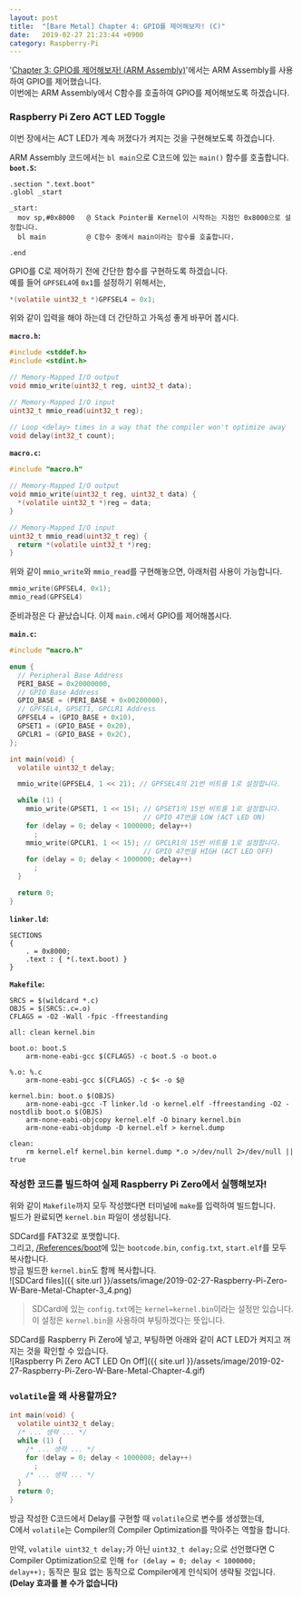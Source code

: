 ```yaml
---
layout: post
title:  "[Bare Metal] Chapter 4: GPIO를 제어해보자! (C)"
date:   2019-02-27 21:23:44 +0900
category: Raspberry-Pi
---
```

'[Chapter 3: GPIO를 제어해보자! (ARM Assembly)](http://kyuhyuk.kr/article/raspberry-pi/2019/02/27/Raspberry-Pi-Zero-W-Bare-Metal-Chapter-3)'에서는 ARM Assembly를 사용하여 GPIO를 제어했습니다.  
이번에는 ARM Assembly에서 C함수를 호출하여 GPIO를 제어해보도록 하겠습니다.

### Raspberry Pi Zero ACT LED Toggle

이번 장에서는 ACT LED가 계속 꺼졌다가 켜지는 것을 구현해보도록 하겠습니다.  

ARM Assembly 코드에서는 `bl main`으로 C코드에 있는 `main()` 함수를 호출합니다.
**`boot.S`:**  
```assembly
.section ".text.boot"
.globl _start

_start:
  mov sp,#0x8000   @ Stack Pointer를 Kernel이 시작하는 지점인 0x8000으로 설정합니다.
  bl main          @ C함수 중에서 main이라는 함수를 호출합니다.

.end
```

GPIO를 C로 제어하기 전에 간단한 함수를 구현하도록 하겠습니다.  
예를 들어 `GPFSEL4`에 `0x1`를 설정하기 위해서는,  

```c
*(volatile uint32_t *)GPFSEL4 = 0x1;
```

위와 같이 입력을 해야 하는데 더 간단하고 가독성 좋게 바꾸어 봅시다.  

**`macro.h`:**  
```c
#include <stddef.h>
#include <stdint.h>

// Memory-Mapped I/O output
void mmio_write(uint32_t reg, uint32_t data);

// Memory-Mapped I/O input
uint32_t mmio_read(uint32_t reg);

// Loop <delay> times in a way that the compiler won't optimize away
void delay(int32_t count);
```

**`macro.c`:**  
```c
#include "macro.h"

// Memory-Mapped I/O output
void mmio_write(uint32_t reg, uint32_t data) {
  *(volatile uint32_t *)reg = data;
}

// Memory-Mapped I/O input
uint32_t mmio_read(uint32_t reg) {
  return *(volatile uint32_t *)reg;
}
```

위와 같이 `mmio_write`와 `mmio_read`를 구현해놓으면, 아래처럼 사용이 가능합니다.

```c
mmio_write(GPFSEL4, 0x1);
mmio_read(GPFSEL4)
```

준비과정은 다 끝났습니다. 이제 `main.c`에서 GPIO를 제어해봅시다.  

**`main.c`:**  
```c
#include "macro.h"

enum {
  // Peripheral Base Address
  PERI_BASE = 0x20000000,
  // GPIO Base Address
  GPIO_BASE = (PERI_BASE + 0x00200000),
  // GPFSEL4, GPSET1, GPCLR1 Address
  GPFSEL4 = (GPIO_BASE + 0x10),
  GPSET1 = (GPIO_BASE + 0x20),
  GPCLR1 = (GPIO_BASE + 0x2C),
};

int main(void) {
  volatile uint32_t delay;

  mmio_write(GPFSEL4, 1 << 21); // GPFSEL4의 21번 비트를 1로 설정합니다.

  while (1) {
    mmio_write(GPSET1, 1 << 15); // GPSET1의 15번 비트를 1로 설정합니다.
                                 // GPIO 47번을 LOW (ACT LED ON)
    for (delay = 0; delay < 1000000; delay++)
      ;
    mmio_write(GPCLR1, 1 << 15); // GPCLR1의 15번 비트를 1로 설정합니다.
                                 // GPIO 47번을 HIGH (ACT LED OFF)
    for (delay = 0; delay < 1000000; delay++)
      ;
  }

  return 0;
}
```

**`linker.ld`:**  
```
SECTIONS
{
    . = 0x8000;
    .text : { *(.text.boot) }
}
```

**`Makefile`:**  
```
SRCS = $(wildcard *.c)
OBJS = $(SRCS:.c=.o)
CFLAGS = -O2 -Wall -fpic -ffreestanding

all: clean kernel.bin

boot.o: boot.S
	arm-none-eabi-gcc $(CFLAGS) -c boot.S -o boot.o

%.o: %.c
	arm-none-eabi-gcc $(CFLAGS) -c $< -o $@

kernel.bin: boot.o $(OBJS)
	arm-none-eabi-gcc -T linker.ld -o kernel.elf -ffreestanding -O2 -nostdlib boot.o $(OBJS)
	arm-none-eabi-objcopy kernel.elf -O binary kernel.bin
	arm-none-eabi-objdump -D kernel.elf > kernel.dump

clean:
	rm kernel.elf kernel.bin kernel.dump *.o >/dev/null 2>/dev/null || true
```

### 작성한 코드를 빌드하여 실제 Raspberry Pi Zero에서 실행해보자!

위와 같이 `Makefile`까지 모두 작성했다면 터미널에 `make`를 입력하여 빌드합니다.  
빌드가 완료되면 `kernel.bin` 파일이 생성됩니다.

SDCard를 FAT32로 포맷합니다.  
그리고, [/References/boot](https://github.com/LeeKyuHyuk/Simple-ARM-Operating-System/tree/raspberry-pi-zero/References/boot)에 있는 `bootcode.bin`, `config.txt`, `start.elf`를 모두 복사합니다.  
방금 빌드한 `kernel.bin`도 함께 복사합니다.  
![SDCard files]({{ site.url }}/assets/image/2019-02-27-Raspberry-Pi-Zero-W-Bare-Metal-Chapter-3_4.png)  
> SDCard에 있는 `config.txt`에는 `kernel=kernel.bin`이라는 설정만 있습니다. 이 설정은 `kernel.bin`을 사용하여 부팅하겠다는 뜻입니다.

SDCard를 Raspberry Pi Zero에 넣고, 부팅하면 아래와 같이 ACT LED가 켜지고 꺼지는 것을 확인할 수 있습니다.  
![Raspberry Pi Zero ACT LED On Off]({{ site.url }}/assets/image/2019-02-27-Raspberry-Pi-Zero-W-Bare-Metal-Chapter-4.gif)

### `volatile`을 왜 사용할까요?

```c
int main(void) {
  volatile uint32_t delay;
  /* ... 생략 ... */
  while (1) {
    /* ... 생략 ... */
    for (delay = 0; delay < 1000000; delay++)
      ;
    /* ... 생략 ... */
  }
  return 0;
}
```

방금 작성한 C코드에서 Delay를 구현할 때 `volatile`으로 변수를 생성했는데,  
C에서 `volatile`는 Compiler의 Compiler Optimization를 막아주는 역할을 합니다.

만약, `volatile uint32_t delay;`가 아닌 `uint32_t delay;`으로 선언했다면 C Compiler Optimization으로 인해 `for (delay = 0; delay < 1000000; delay++);` 동작은 필요 없는 동작으로 Compiler에게 인식되어 생략될 것입니다. **(Delay 효과를 볼 수가 없습니다)**
